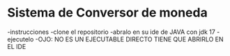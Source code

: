 <h1>Sistema de Conversor de moneda</h1>
-instrucciones
-clone el repositorio
-abralo en su ide de JAVA con jdk 17
-ejecutelo
-OJO: NO ES UN EJECUTABLE DIRECTO TIENE QUE ABRIRLO EN EL IDE
